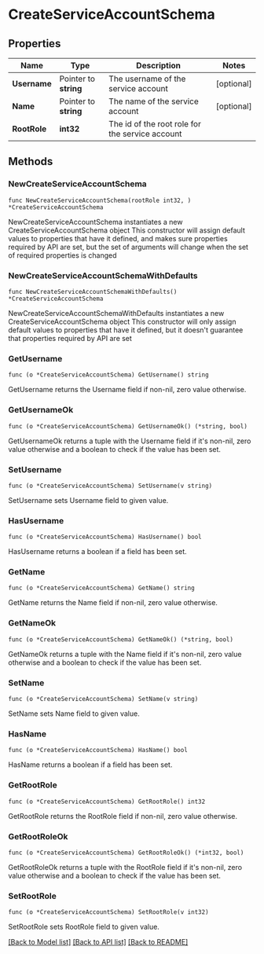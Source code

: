 # CreateServiceAccountSchema

## Properties

Name | Type | Description | Notes
------------ | ------------- | ------------- | -------------
**Username** | Pointer to **string** | The username of the service account | [optional] 
**Name** | Pointer to **string** | The name of the service account | [optional] 
**RootRole** | **int32** | The id of the root role for the service account | 

## Methods

### NewCreateServiceAccountSchema

`func NewCreateServiceAccountSchema(rootRole int32, ) *CreateServiceAccountSchema`

NewCreateServiceAccountSchema instantiates a new CreateServiceAccountSchema object
This constructor will assign default values to properties that have it defined,
and makes sure properties required by API are set, but the set of arguments
will change when the set of required properties is changed

### NewCreateServiceAccountSchemaWithDefaults

`func NewCreateServiceAccountSchemaWithDefaults() *CreateServiceAccountSchema`

NewCreateServiceAccountSchemaWithDefaults instantiates a new CreateServiceAccountSchema object
This constructor will only assign default values to properties that have it defined,
but it doesn't guarantee that properties required by API are set

### GetUsername

`func (o *CreateServiceAccountSchema) GetUsername() string`

GetUsername returns the Username field if non-nil, zero value otherwise.

### GetUsernameOk

`func (o *CreateServiceAccountSchema) GetUsernameOk() (*string, bool)`

GetUsernameOk returns a tuple with the Username field if it's non-nil, zero value otherwise
and a boolean to check if the value has been set.

### SetUsername

`func (o *CreateServiceAccountSchema) SetUsername(v string)`

SetUsername sets Username field to given value.

### HasUsername

`func (o *CreateServiceAccountSchema) HasUsername() bool`

HasUsername returns a boolean if a field has been set.

### GetName

`func (o *CreateServiceAccountSchema) GetName() string`

GetName returns the Name field if non-nil, zero value otherwise.

### GetNameOk

`func (o *CreateServiceAccountSchema) GetNameOk() (*string, bool)`

GetNameOk returns a tuple with the Name field if it's non-nil, zero value otherwise
and a boolean to check if the value has been set.

### SetName

`func (o *CreateServiceAccountSchema) SetName(v string)`

SetName sets Name field to given value.

### HasName

`func (o *CreateServiceAccountSchema) HasName() bool`

HasName returns a boolean if a field has been set.

### GetRootRole

`func (o *CreateServiceAccountSchema) GetRootRole() int32`

GetRootRole returns the RootRole field if non-nil, zero value otherwise.

### GetRootRoleOk

`func (o *CreateServiceAccountSchema) GetRootRoleOk() (*int32, bool)`

GetRootRoleOk returns a tuple with the RootRole field if it's non-nil, zero value otherwise
and a boolean to check if the value has been set.

### SetRootRole

`func (o *CreateServiceAccountSchema) SetRootRole(v int32)`

SetRootRole sets RootRole field to given value.



[[Back to Model list]](../README.md#documentation-for-models) [[Back to API list]](../README.md#documentation-for-api-endpoints) [[Back to README]](../README.md)


